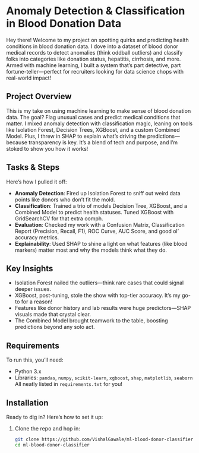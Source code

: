 # Anomaly Detection & Classification in Blood Donation Data
Hey there! Welcome to my project on spotting quirks and predicting health conditions in blood donation data. I dove into a dataset of blood donor medical records to detect anomalies (think oddball outliers) and classify folks into categories like donation status, hepatitis, cirrhosis, and more. Armed with machine learning, I built a system that’s part detective, part fortune-teller—perfect for recruiters looking for data science chops with real-world impact!

## Project Overview  
This is my take on using machine learning to make sense of blood donation data. The goal? Flag unusual cases and predict medical conditions that matter. I mixed anomaly detection with classification magic, leaning on tools like Isolation Forest, Decision Trees, XGBoost, and a custom Combined Model. Plus, I threw in SHAP to explain what’s driving the predictions—because transparency is key. It’s a blend of tech and purpose, and I’m stoked to show you how it works!

## Tasks & Steps  
Here’s how I pulled it off:  
- **Anomaly Detection**: Fired up Isolation Forest to sniff out weird data points like donors who don’t fit the mold.  
- **Classification**: Trained a trio of models Decision Tree, XGBoost, and a Combined Model to predict health statuses. Tuned XGBoost with GridSearchCV for that extra oomph.  
- **Evaluation**: Checked my work with a Confusion Matrix, Classification Report (Precision, Recall, F1), ROC Curve, AUC Score, and good ol’ accuracy metrics.  
- **Explainability**: Used SHAP to shine a light on what features (like blood markers) matter most and why the models think what they do.  

## Key Insights  
- Isolation Forest nailed the outliers—think rare cases that could signal deeper issues.  
- XGBoost, post-tuning, stole the show with top-tier accuracy. It’s my go-to for a reason!  
- Features like donor history and lab results were huge predictors—SHAP visuals made that crystal clear.  
- The Combined Model brought teamwork to the table, boosting predictions beyond any solo act.  

## Requirements  
To run this, you’ll need:  
- Python 3.x  
- Libraries: `pandas`, `numpy`, `scikit-learn`, `xgboost`, `shap`, `matplotlib`, `seaborn`  
All neatly listed in `requirements.txt` for you!

## Installation  
Ready to dig in? Here’s how to set it up:  
1. Clone the repo and hop in:  
   ```bash  
   git clone https://github.com/VishalGawale/ml-blood-donor-classifier.git  
   cd ml-blood-donor-classifier 
